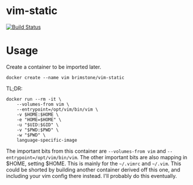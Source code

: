 vim-static
==========

[![Build Status](https://travis-ci.org/brimstone/docker-vim-static.svg?branch=master)](https://travis-ci.org/brimstone/docker-vim-static)

Usage
=====

Create a container to be imported later.
```
docker create --name vim brimstone/vim-static
```

TL;DR:
```
docker run --rm -it \
	--volumes-from vim \
	--entrypoint=/opt/vim/bin/vim \
	-v $HOME:$HOME \
	-e "HOME=$HOME" \
	-u "$UID:$GID" \
	-v "$PWD:$PWD" \
	-w "$PWD" \
	language-specific-image
```

The important bits from this container are `--volumes-from vim` and
`--entrypoint=/opt/vim/bin/vim`. The other important bits are also mapping in
$HOME, setting $HOME. This is mainly for the `~/.vimrc` and `~/.vim`. This
could be shorted by building another container derived off this one, and
including your vim config there instead. I'll probably do this eventually.
